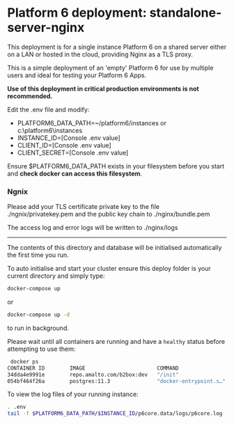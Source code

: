 # Platform 6 deployment: standalone-server-nginx

This deployment is for a single instance Platform 6 on a shared server either on a LAN or hosted in the cloud, providing Nginx as a TLS proxy.

This is a simple deployment of an 'empty' Platform 6 for use by multiple users and ideal for testing your Platform 6 Apps.

**Use of this deployment in critical production environments is not recommended.**

Edit the .env file and modify:

- PLATFORM6_DATA_PATH=~/platform6/instances or c:\platform6\instances
- INSTANCE_ID=[Console .env value]
- CLIENT_ID=[Console .env value]
- CLIENT_SECRET=[Console .env value]

Ensure $PLATFORM6_DATA_PATH exists in your filesystem before you start and **check docker can access this filesystem**.


### Ngnix

Please add your TLS certificate private key to the file ./ngnix/privatekey.pem and the public key chain to ./nginx/bundle.pem

The access log and error logs will be written to ./nginx/logs
_____

The contents of this directory and database will be initialised automatically the first time you run.

To auto initialise and start your cluster ensure this deploy folder is your current directory and simply type:

```bash
docker-compose up
```
or

```bash
docker-compose up -d
```

to run in background.



Please wait until all containers are running and have a `healthy` status before attempting to use them:

```bash
 docker ps
CONTAINER ID        IMAGE                       COMMAND                  CREATED              STATUS                        PORTS                                                                          NAMES
34dda4e9991e        repo.amalto.com/b2box:dev   "/init"                  About a minute ago   Up About a minute (healthy)   5005/tcp, 0.0.0.0:2221-2222->2221-2222/tcp, 0.0.0.0:8080->8080/tcp, 5900/tcp   standalone-server_p6core_1
054bf464f26a        postgres:11.3               "docker-entrypoint.s…"   About a minute ago   Up About a minute (healthy)   5432/tcp                                                                       standalone-server_pgsql_1
```  

To view the log files of your running instance:

```bash
. .env
tail -f $PLATFORM6_DATA_PATH/$INSTANCE_ID/p6core.data/logs/p6core.log 
```
